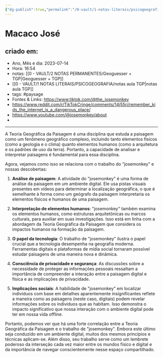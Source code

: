 ```yaml
---
{"dg-publish":true,"permalink":"/0-vault/1-notas-literais/psicogeografia/macaco-jose/","tags":["paysage"],"dgHomeLink":true,"dgShowLocalGraph":true,"dgShowFileTree":true,"dgEnableSearch":true}
---
```


# Macaco José

## criado em: 
-  Ano, Mês e dia: 2023-07-14
- Hora: 16:54
- notas: [[0 - VAULT/2 NOTAS PERMANENTES/Geoguesser + TGP\|Geoguesser + TGP]]
- [[0 - VAULT/1 NOTAS LITERAIS/PSICOGEOGRAFIA/notas aula TGP\|notas aula TGP]]
- tags: #paysage 
- Fontes & Links: https://www.tiktok.com/@the_josemonkey
- https://www.reddit.com/r/TikTokCringe/comments/14j55ri/remember_kids_the_internet_is_a_dangerous_place/
- https://www.youtube.com/@josemonkey/about
- 
---

A Teoria Geográfica da Paisagem é uma disciplina que estuda a paisagem como um fenômeno geográfico complexo, incluindo tanto elementos físicos (como a geologia e o clima) quanto elementos humanos (como a arquitetura e os padrões de uso da terra). Portanto, a capacidade de analisar e interpretar paisagens é fundamental para essa disciplina.

Agora, vejamos como isso se relaciona com o trabalho do "josemonkey" e nossas descobertas:

1. **Análise de paisagem**: A atividade do "josemonkey" é uma forma de análise da paisagem em um ambiente digital. Ele usa pistas visuais presentes em vídeos para determinar a localização geográfica, o que é semelhante à forma como um geógrafo da paisagem interpretaria os elementos físicos e humanos de uma paisagem.

2. **Interpretação de elementos humanos**: "josemonkey" também examina os elementos humanos, como estruturas arquitetônicas ou marcos culturais, para auxiliar em suas investigações. Isso está em linha com a abordagem da Teoria Geográfica da Paisagem que considera os impactos humanos na formação da paisagem.

3. **O papel da tecnologia**: O trabalho de "josemonkey" ilustra o papel crucial que a tecnologia desempenha na geografia moderna. Ferramentas digitais e plataformas de mídia social tornaram possível estudar paisagens de uma maneira nova e dinâmica.

4. **Consciência de privacidade e segurança**: As discussões sobre a necessidade de proteger as informações pessoais ressaltam a importância de compreender a interação entre a paisagem digital e física e as implicações de privacidade. 

5. **Implicações sociais**: A habilidade de "josemonkey" em localizar indivíduos com base em detalhes aparentemente insignificantes reflete a maneira como as paisagens (neste caso, digitais) podem revelar informações sobre os indivíduos que as habitam. Isso demonstra o impacto significativo que nossa interação com o ambiente digital pode ter em nossa vida offline.

Portanto, podemos ver que há uma forte correlação entre a Teoria Geográfica da Paisagem e o trabalho de "josemonkey". Embora este último seja conduzido em um ambiente digital, muitos dos mesmos princípios e técnicas aplicam-se. Além disso, seu trabalho serve como um lembrete poderoso da interseção cada vez maior entre os mundos físico e digital e da importância de navegar conscientemente nesse espaço compartilhado.
